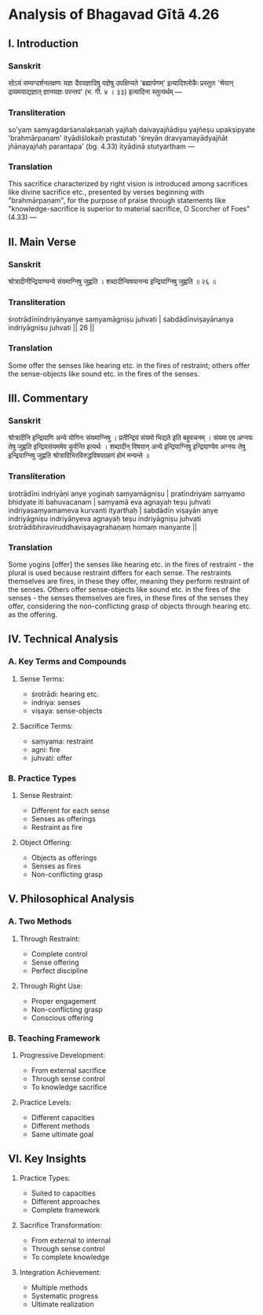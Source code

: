 # Analysis of Bhagavad Gītā 4.26

## I. Introduction

### Sanskrit
सोऽयं सम्यग्दर्शनलक्षणः यज्ञः दैवयज्ञादिषु यज्ञेषु उपक्षिप्यते 'ब्रह्मार्पणम्' इत्यादिश्लोकैः प्रस्तुतः 'श्रेयान् द्रव्यमयाद्यज्ञात् ज्ञानयज्ञः परन्तप' (भ. गी. ४ । ३३) इत्यादिना स्तुत्यर्थम् —

### Transliteration
so'yaṃ samyagdarśanalakṣaṇaḥ yajñaḥ daivayajñādiṣu yajñeṣu upakṣipyate 'brahmārpaṇam' ityādiślokaiḥ prastutaḥ 'śreyān dravyamayādyajñāt jñānayajñaḥ parantapa' (bg. 4.33) ityādinā stutyartham —

### Translation
This sacrifice characterized by right vision is introduced among sacrifices like divine sacrifice etc., presented by verses beginning with "brahmārpaṇam", for the purpose of praise through statements like "knowledge-sacrifice is superior to material sacrifice, O Scorcher of Foes" (4.33) —

## II. Main Verse

### Sanskrit
श्रोत्रादीनीन्द्रियाण्यन्ये संयमाग्निषु जुह्वति ।
शब्दादीन्विषयानन्य इन्द्रियाग्निषु जुह्वति ॥ २६ ॥

### Transliteration
śrotrādīnīndriyāṇyanye saṃyamāgniṣu juhvati |
śabdādīnviṣayānanya indriyāgniṣu juhvati || 26 ||

### Translation
Some offer the senses like hearing etc. in the fires of restraint; others offer the sense-objects like sound etc. in the fires of the senses.

## III. Commentary

### Sanskrit
श्रोत्रादीनि इन्द्रियाणि अन्ये योगिनः संयमाग्निषु । प्रतीन्द्रियं संयमो भिद्यते इति बहुवचनम् । संयमा एव अग्नयः तेषु जुह्वति इन्द्रियसंयममेव कुर्वन्ति इत्यर्थः । शब्दादीन् विषयान् अन्ये इन्द्रियाग्निषु इन्द्रियाण्येव अग्नयः तेषु इन्द्रियाग्निषु जुह्वति श्रोत्रादिभिरविरुद्धविषयग्रहणं होमं मन्यन्ते ॥

### Transliteration
śrotrādīni indriyāṇi anye yoginaḥ saṃyamāgniṣu | pratīndriyaṃ saṃyamo bhidyate iti bahuvacanam | saṃyamā eva agnayaḥ teṣu juhvati indriyasaṃyamameva kurvanti ityarthaḥ | śabdādīn viṣayān anye indriyāgniṣu indriyāṇyeva agnayaḥ teṣu indriyāgniṣu juhvati śrotrādibhiraviruddhaviṣayagrahaṇaṃ homaṃ manyante ||

### Translation
Some yogins [offer] the senses like hearing etc. in the fires of restraint - the plural is used because restraint differs for each sense. The restraints themselves are fires, in these they offer, meaning they perform restraint of the senses. Others offer sense-objects like sound etc. in the fires of the senses - the senses themselves are fires, in these fires of the senses they offer, considering the non-conflicting grasp of objects through hearing etc. as the offering.

## IV. Technical Analysis

### A. Key Terms and Compounds
1. Sense Terms:
   - śrotrādi: hearing etc.
   - indriya: senses
   - viṣaya: sense-objects

2. Sacrifice Terms:
   - saṃyama: restraint
   - agni: fire
   - juhvati: offer

### B. Practice Types
1. Sense Restraint:
   - Different for each sense
   - Senses as offerings
   - Restraint as fire

2. Object Offering:
   - Objects as offerings
   - Senses as fires
   - Non-conflicting grasp

## V. Philosophical Analysis

### A. Two Methods
1. Through Restraint:
   - Complete control
   - Sense offering
   - Perfect discipline

2. Through Right Use:
   - Proper engagement
   - Non-conflicting grasp
   - Conscious offering

### B. Teaching Framework
1. Progressive Development:
   - From external sacrifice
   - Through sense control
   - To knowledge sacrifice

2. Practice Levels:
   - Different capacities
   - Different methods
   - Same ultimate goal

## VI. Key Insights

1. Practice Types:
   - Suited to capacities
   - Different approaches
   - Complete framework

2. Sacrifice Transformation:
   - From external to internal
   - Through sense control
   - To complete knowledge

3. Integration Achievement:
   - Multiple methods
   - Systematic progress
   - Ultimate realization
